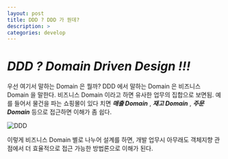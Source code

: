 ```yaml
---
layout: post
title: DDD ? DDD 가 뭔데?
description: >
categories: develop
---
```


# _DDD ? Domain Driven Design !!!_

우선 여기서 말하는 Domain 은 뭘까?
DDD 에서 말하는 Domain 은 비즈니스 Domain 을 말한다.
비즈니스 Domain 이라고 하면 유사한 업무의 집합으로 보면됨.
예를 들어서 물건을 파는 쇼핑몰이 있다 치면
**_매출 Domain_** , **_재고 Domain_** , **_주문 Domain_** 등으로 접근하면 이해가 좀 쉽다.

![DDD](https://miro.medium.com/max/2400/0*G85QBSEqTqbGSIZv.jpg "DDD")

이렇게 비즈니스 Domain 별로 나누어 설계를 하면, 개발 업무시 아무래도 객체지향 관점에서
더 효율적으로 접근 가능한 방법론으로 이해가 된다.

